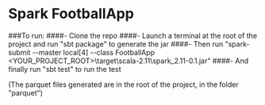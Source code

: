 # Spark FootballApp
###To run:
####- Clone the repo
####- Launch a terminal at the root of the project and run "sbt package" to generate the jar
####- Then run "spark-submit --master local[4] --class FootballApp <YOUR_PROJECT_ROOT>\target\scala-2.11\spark_2.11-0.1.jar"
####- And finally run "sbt test" to run the test

(The parquet files generated are in the root of the project, in the folder "parquet")